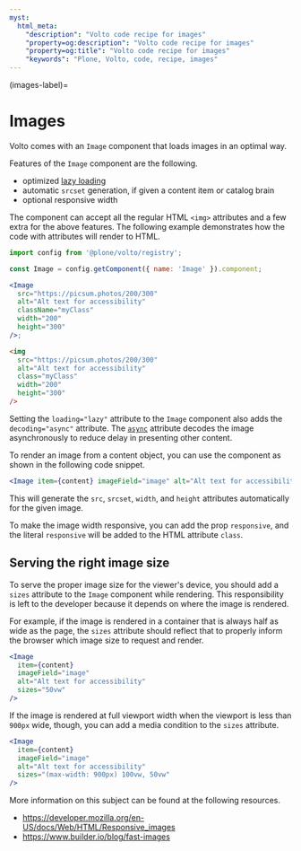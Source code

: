 ```yaml
---
myst:
  html_meta:
    "description": "Volto code recipe for images"
    "property=og:description": "Volto code recipe for images"
    "property=og:title": "Volto code recipe for images"
    "keywords": "Plone, Volto, code, recipe, images"
---
```


(images-label)=

# Images

Volto comes with an `Image` component that loads images in an optimal way.

Features of the `Image` component are the following.

- optimized [lazy loading](https://developer.mozilla.org/en-US/docs/Web/API/HTMLImageElement/loading)
- automatic `srcset` generation, if given a content item or catalog brain
- optional responsive width

The component can accept all the regular HTML `<img>` attributes and a few extra for the above features.
The following example demonstrates how the code with attributes will render to HTML.

```jsx
import config from '@plone/volto/registry';

const Image = config.getComponent({ name: 'Image' }).component;

<Image
  src="https://picsum.photos/200/300"
  alt="Alt text for accessibility"
  className="myClass"
  width="200"
  height="300"
/>;
```

```html
<img
  src="https://picsum.photos/200/300"
  alt="Alt text for accessibility"
  class="myClass"
  width="200"
  height="300"
/>
```

Setting the `loading="lazy"` attribute to the `Image` component also adds the `decoding="async"` attribute.
The [`async`](https://developer.mozilla.org/en-US/docs/Web/API/HTMLImageElement/decoding) attribute decodes the image asynchronously to reduce delay in presenting other content.

To render an image from a content object, you can use the component as shown in the following code snippet.

```jsx
<Image item={content} imageField="image" alt="Alt text for accessibility" />
```

This will generate the `src`, `srcset`, `width`, and `height` attributes automatically for the given image.

To make the image width responsive, you can add the prop `responsive`, and the literal `responsive` will be added to the HTML attribute `class`.

## Serving the right image size

To serve the proper image size for the viewer's device, you should add a `sizes` attribute to the `Image` component while rendering.
This responsibility is left to the developer because it depends on where the image is rendered.

For example, if the image is rendered in a container that is always half as wide as the page, the `sizes` attribute should reflect that to properly inform the browser which image size to request and render.

```jsx
<Image
  item={content}
  imageField="image"
  alt="Alt text for accessibility"
  sizes="50vw"
/>
```

If the image is rendered at full viewport width when the viewport is less than `900px` wide, though, you can add a media condition to the `sizes` attribute.

```jsx
<Image
  item={content}
  imageField="image"
  alt="Alt text for accessibility"
  sizes="(max-width: 900px) 100vw, 50vw"
/>
```

More information on this subject can be found at the following resources.

- https://developer.mozilla.org/en-US/docs/Web/HTML/Responsive_images
- https://www.builder.io/blog/fast-images
